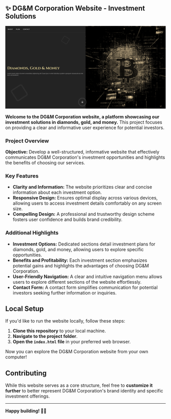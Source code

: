 ## ✨ DG&M Corporation Website - Investment Solutions

![DG&M](./img/preview/DG-M.png)

**Welcome to the DG&M Corporation website, a platform showcasing our investment solutions in diamonds, gold, and money.** This project focuses on providing a clear and informative user experience for potential investors.

### Project Overview

**Objective:** Develop a well-structured, informative website that effectively communicates DG&M Corporation's investment opportunities and highlights the benefits of choosing our services.

### Key Features

* **Clarity and Information:** The website prioritizes clear and concise information about each investment option.
* **Responsive Design:** Ensures optimal display across various devices, allowing users to access investment details comfortably on any screen size.
* **Compelling Design:** A professional and trustworthy design scheme fosters user confidence and builds brand credibility.

### Additional Highlights

* **Investment Options:** Dedicated sections detail investment plans for diamonds, gold, and money, allowing users to explore specific opportunities.
* **Benefits and Profitability:** Each investment section emphasizes potential gains and highlights the advantages of choosing DG&M Corporation.
* **User-Friendly Navigation:** A clear and intuitive navigation menu allows users to explore different sections of the website effortlessly.
* **Contact Form:** A contact form simplifies communication for potential investors seeking further information or inquiries.

## Local Setup

If you'd like to run the website locally, follow these steps:

1. **Clone this repository** to your local machine.
2. **Navigate to the project folder**.
3. **Open the `index.html` file** in your preferred web browser.

Now you can explore the DG&M Corporation website from your own computer!

## Contributing

While this website serves as a core structure, feel free to **customize it further** to better represent DG&M Corporation's brand identity and specific investment offerings.

---

**Happy building! 🚀🌐**
